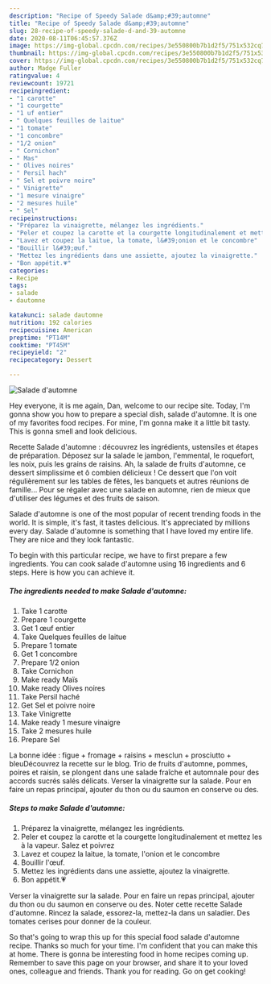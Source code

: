 ```yaml
---
description: "Recipe of Speedy Salade d&amp;#39;automne"
title: "Recipe of Speedy Salade d&amp;#39;automne"
slug: 28-recipe-of-speedy-salade-d-and-39-automne
date: 2020-08-11T06:45:57.376Z
image: https://img-global.cpcdn.com/recipes/3e550800b7b1d2f5/751x532cq70/salade-dautomne-photo-principale-de-la-recette.jpg
thumbnail: https://img-global.cpcdn.com/recipes/3e550800b7b1d2f5/751x532cq70/salade-dautomne-photo-principale-de-la-recette.jpg
cover: https://img-global.cpcdn.com/recipes/3e550800b7b1d2f5/751x532cq70/salade-dautomne-photo-principale-de-la-recette.jpg
author: Madge Fuller
ratingvalue: 4
reviewcount: 19721
recipeingredient:
- "1 carotte"
- "1 courgette"
- "1 uf entier"
- " Quelques feuilles de laitue"
- "1 tomate"
- "1 concombre"
- "1/2 onion"
- " Cornichon"
- " Mas"
- " Olives noires"
- " Persil hach"
- " Sel et poivre noire"
- " Vinigrette"
- "1 mesure vinaigre"
- "2 mesures huile"
- " Sel"
recipeinstructions:
- "Préparez la vinaigrette, mélangez les ingrédients."
- "Peler et coupez la carotte et la courgette longitudinalement et mettez les à la vapeur. Salez et poivrez"
- "Lavez et coupez la laitue, la tomate, l&#39;onion et le concombre"
- "Bouillir l&#39;œuf."
- "Mettez les ingrédients dans une assiette, ajoutez la vinaigrette."
- "Bon appétit.💗"
categories:
- Recipe
tags:
- salade
- dautomne

katakunci: salade dautomne 
nutrition: 192 calories
recipecuisine: American
preptime: "PT14M"
cooktime: "PT45M"
recipeyield: "2"
recipecategory: Dessert

---
```



![Salade d&#39;automne](https://img-global.cpcdn.com/recipes/3e550800b7b1d2f5/751x532cq70/salade-dautomne-photo-principale-de-la-recette.jpg)

Hey everyone, it is me again, Dan, welcome to our recipe site. Today, I'm gonna show you how to prepare a special dish, salade d&#39;automne. It is one of my favorites food recipes. For mine, I'm gonna make it a little bit tasty. This is gonna smell and look delicious.

Recette Salade d&#39;automne : découvrez les ingrédients, ustensiles et étapes de préparation. Déposez sur la salade le jambon, l&#39;emmental, le roquefort, les noix, puis les grains de raisins. Ah, la salade de fruits d&#39;automne, ce dessert simplissime et ô combien délicieux ! Ce dessert que l&#39;on voit régulièrement sur les tables de fêtes, les banquets et autres réunions de famille… Pour se régaler avec une salade en automne, rien de mieux que d&#39;utiliser des légumes et des fruits de saison.

Salade d&#39;automne is one of the most popular of recent trending foods in the world. It is simple, it's fast, it tastes delicious. It's appreciated by millions every day. Salade d&#39;automne is something that I have loved my entire life. They are nice and they look fantastic.


To begin with this particular recipe, we have to first prepare a few ingredients. You can cook salade d&#39;automne using 16 ingredients and 6 steps. Here is how you can achieve it.

<!--inarticleads1-->

##### The ingredients needed to make Salade d&#39;automne:

1. Take 1 carotte
1. Prepare 1 courgette
1. Get 1 œuf entier
1. Take  Quelques feuilles de laitue
1. Prepare 1 tomate
1. Get 1 concombre
1. Prepare 1/2 onion
1. Take  Cornichon
1. Make ready  Maïs
1. Make ready  Olives noires
1. Take  Persil haché
1. Get  Sel et poivre noire
1. Take  Vinigrette
1. Make ready 1 mesure vinaigre
1. Take 2 mesures huile
1. Prepare  Sel


La bonne idée : figue + fromage + raisins + mesclun + prosciutto + bleuDécouvrez la recette sur le blog. Trio de fruits d&#39;automne, pommes, poires et raisin, se plongent dans une salade fraîche et automnale pour des accords sucrés salés délicats. Verser la vinaigrette sur la salade. Pour en faire un repas principal, ajouter du thon ou du saumon en conserve ou des. 

<!--inarticleads2-->

##### Steps to make Salade d&#39;automne:

1. Préparez la vinaigrette, mélangez les ingrédients.
1. Peler et coupez la carotte et la courgette longitudinalement et mettez les à la vapeur. Salez et poivrez
1. Lavez et coupez la laitue, la tomate, l&#39;onion et le concombre
1. Bouillir l&#39;œuf.
1. Mettez les ingrédients dans une assiette, ajoutez la vinaigrette.
1. Bon appétit.💗


Verser la vinaigrette sur la salade. Pour en faire un repas principal, ajouter du thon ou du saumon en conserve ou des. Noter cette recette  Salade d&#39;automne. Rincez la salade, essorez-la, mettez-la dans un saladier. Des tomates cerises pour donner de la couleur. 

So that's going to wrap this up for this special food salade d&#39;automne recipe. Thanks so much for your time. I'm confident that you can make this at home. There is gonna be interesting food in home recipes coming up. Remember to save this page on your browser, and share it to your loved ones, colleague and friends. Thank you for reading. Go on get cooking!
